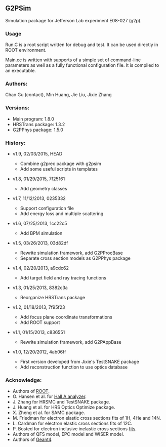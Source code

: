 ## G2PSim

Simulation package for Jefferson Lab experiment E08-027 (g2p).

### Usage
Run.C is a root script written for debug and test. It can be used directly in ROOT environment.

Main.cc is written with supports of a simple set of command-line parameters as well as a fully functional configuration file. It is compiled to an executable.

### Authors:
Chao Gu (contact), Min Huang, Jie Liu, Jixie Zhang

### Versions:
* Main program: 1.8.0
* HRSTrans package: 1.3.2
* G2PPhys package: 1.5.0

### History:
* v1.9, 02/03/2015, HEAD
  * Combine g2prec package with g2psim
  * Add some useful scripts in templates

* v1.8, 01/29/2015, 7f25161
  * Add geometry classes

* v1.7, 11/12/2013, 0235332
  * Support configuration file
  * Add energy loss and multiple scattering

* v1.6, 07/25/2013, 1cc22c5
  * Add BPM simulation

* v1.5, 03/26/2013, 03d82df
  * Rewrite simulation framework, add G2PProcBase
  * Separate cross section models as G2PPhys package

* v1.4, 02/20/2013, a9cdc62
  * Add target field and ray tracing functions

* v1.3, 01/25/2013, 8382c3a
  * Reorganize HRSTrans package

* v1.2, 01/18/2013, 7f95f23
  * Add focus plane coordinate transformations
  * Add ROOT support

* v1.1, 01/15/2013, c836551
  * Rewrite simulation framework, add G2PAppBase

* v1.0, 12/20/2012, 4ab06ff
  * First version developed from Jixie's TestSNAKE package
  * Add reconstruction function to use optics database

### Acknowledge:
* Authors of [ROOT](https://root.cern.ch).
* O. Hansen et al. for [Hall A analyzer](http://hallaweb.jlab.org/podd/index.html).
* J. Zhang for HRSMC and TestSNAKE package.
* J. Huang et al. for HRS Optics Optimize package.
* X. Zheng et al. for SAMC package.
* M. Friedman for electron elastic cross sections fits of 1H, 4He and 14N.
* L. Cardman for electron elastic cross sections fits of 12C.
* P. Bosted for electron inclusive inelastic cross sections [fits](https://userweb.jlab.org/~bosted/fits.html).
* Authors of QFS model, EPC model and WISER model.
* Authors of [Geant4](http://geant4.cern.ch/).
